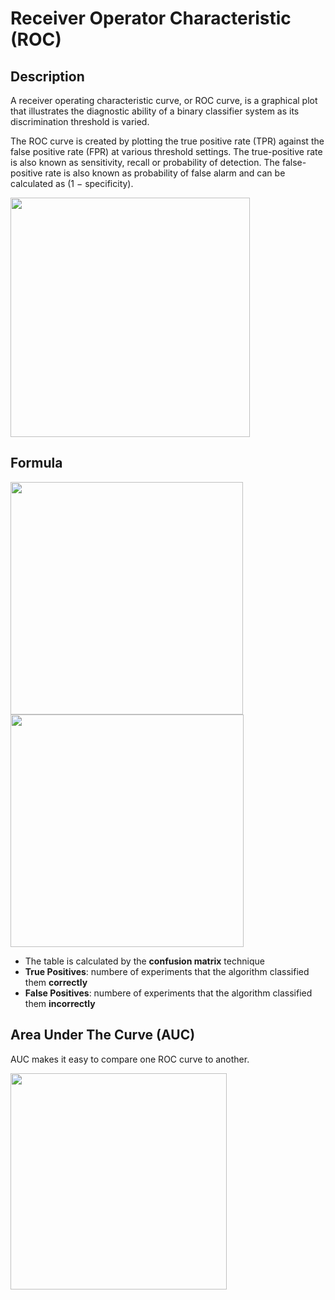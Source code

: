 # Receiver Operator Characteristic (ROC)

## Description

A receiver operating characteristic curve, or ROC curve, is a graphical plot that illustrates the diagnostic ability of a binary classifier system as its discrimination threshold is varied.

The ROC curve is created by plotting the true positive rate (TPR) against the false positive rate (FPR) at various threshold settings. The true-positive rate is also known as sensitivity, recall or probability of detection. The false-positive rate is also known as probability of false alarm and can be calculated as (1 − specificity).

<img src="image3.jpg" style="width:3.98915in" />

## Formula

<img src="image2.jpg" style="width:3.87226in" />

<img src="image1.jpg" style="width:3.88105in" />

- The table is calculated by the **confusion matrix** technique
- **True Positives**: numbere of experiments that the algorithm classified them **correctly**
- **False Positives**: numbere of experiments that the algorithm classified them **incorrectly**

## Area Under The Curve (AUC)

AUC makes it easy to compare one ROC curve to another.

<img src="image4.jpg" style="width:3.60185in" />
